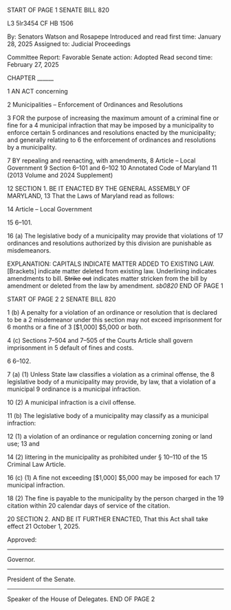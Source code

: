 START OF PAGE 1
SENATE BILL 820

L3 5lr3454
CF HB 1506

By: Senators Watson and Rosapepe
Introduced and read first time: January 28, 2025
Assigned to: Judicial Proceedings

Committee Report: Favorable
Senate action: Adopted
Read second time: February 27, 2025

CHAPTER ______

1 AN ACT concerning

2 Municipalities – Enforcement of Ordinances and Resolutions

3 FOR the purpose of increasing the maximum amount of a criminal fine or fine for a
4 municipal infraction that may be imposed by a municipality to enforce certain
5 ordinances and resolutions enacted by the municipality; and generally relating to
6 the enforcement of ordinances and resolutions by a municipality.

7 BY repealing and reenacting, with amendments,
8 Article – Local Government
9 Section 6–101 and 6–102
10 Annotated Code of Maryland
11 (2013 Volume and 2024 Supplement)

12 SECTION 1. BE IT ENACTED BY THE GENERAL ASSEMBLY OF MARYLAND,
13 That the Laws of Maryland read as follows:

14 Article – Local Government

15 6–101.

16 (a) The legislative body of a municipality may provide that violations of
17 ordinances and resolutions authorized by this division are punishable as misdemeanors.

EXPLANATION: CAPITALS INDICATE MATTER ADDED TO EXISTING LAW.
[Brackets] indicate matter deleted from existing law.
Underlining indicates amendments to bill.
~~Strike~~ ~~out~~ indicates matter stricken from the bill by amendment or deleted from the law by
amendment. *sb0820*
END OF PAGE 1

START OF PAGE 2
2 SENATE BILL 820

1 (b) A penalty for a violation of an ordinance or resolution that is declared to be a
2 misdemeanor under this section may not exceed imprisonment for 6 months or a fine of
3 [$1,000] $5,000 or both.

4 (c) Sections 7–504 and 7–505 of the Courts Article shall govern imprisonment in
5 default of fines and costs.

6 6–102.

7 (a) (1) Unless State law classifies a violation as a criminal offense, the
8 legislative body of a municipality may provide, by law, that a violation of a municipal
9 ordinance is a municipal infraction.

10 (2) A municipal infraction is a civil offense.

11 (b) The legislative body of a municipality may classify as a municipal infraction:

12 (1) a violation of an ordinance or regulation concerning zoning or land use;
13 and

14 (2) littering in the municipality as prohibited under § 10–110 of the
15 Criminal Law Article.

16 (c) (1) A fine not exceeding [$1,000] $5,000 may be imposed for each
17 municipal infraction.

18 (2) The fine is payable to the municipality by the person charged in the
19 citation within 20 calendar days of service of the citation.

20 SECTION 2. AND BE IT FURTHER ENACTED, That this Act shall take effect
21 October 1, 2025.

Approved:

________________________________________________________________________________
Governor.

________________________________________________________________________________
President of the Senate.

________________________________________________________________________________
Speaker of the House of Delegates.
END OF PAGE 2